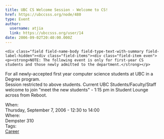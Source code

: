 ```yaml
---
title: UBC CS Welcome Session - Welcome to CS! 
href: https://ubccsss.org/node/480
type: Event
author:
  username: atjia
  link: https://ubccsss.org/user/14
date: 2006-09-02T20:40:00.000Z
---
```



    <div class="field field-name-body field-type-text-with-summary field-label-hidden"><div class="field-items"><div class="field-item even"><p><strong>NOTE: The following event is only for first-year CS students and those newly admitted to the department.</strong></p>
<p>For all newly-accepted first year computer science students at UBC in a Degree program.<br>
Session restricted to above students. Current UBC Students/Faculty/Staff welcome to join &quot;meet the new students&quot; - 1:15 pm in Student Lounge across from Reboot.</p>
</div></div></div><div class="field field-name-field-dates field-type-datetime field-label-above"><div class="field-label">When:&#xA0;</div><div class="field-items"><div class="field-item even"><span class="date-display-single">Thursday, September 7, 2006 - <span class="date-display-range"><span class="date-display-start">12:30</span> to <span class="date-display-end">14:00</span></span></span></div></div></div><div class="field field-name-field-location field-type-text field-label-above"><div class="field-label">Where:&#xA0;</div><div class="field-items"><div class="field-item even">Dempster 310</div></div></div>    <footer>
    <div class="field field-name-field-tags field-type-taxonomy-term-reference field-label-above"><div class="field-label">Tags:&#xA0;</div><div class="field-items"><div class="field-item even"><a href="/career">Career</a></div></div></div>      </footer>
    